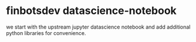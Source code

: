 # finbotsdev datascience-notebook

we start with the upstream jupyter datascience notebook and add additional python libraries for convenience.
